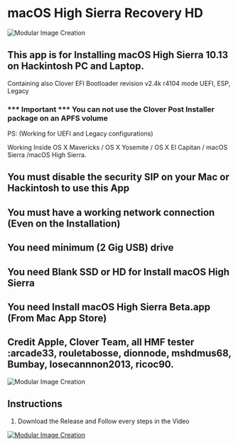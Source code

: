 # macOS High Sierra Recovery HD

![Modular Image Creation](https://i11.servimg.com/u/f11/18/50/18/69/applet13.png)



## This app is for Installing macOS High Sierra 10.13 on Hackintosh PC and Laptop.



Containing also Clover EFI Bootloader revision v2.4k r4104 mode UEFI, ESP, Legacy 
### *** Important *** You can not use the Clover Post Installer package on an APFS volume

PS: (Working for UEFI and Legacy configurations)

Working Inside OS X Mavericks / OS X Yosemite / OS X El Capitan / macOS Sierra /macOS High Sierra.

## You must disable the security SIP on your Mac or Hackintosh to use this App

## You must have a working network connection (Even on the Installation)

## You need minimum (2 Gig USB) drive

## You need Blank SSD or HD for Install macOS High Sierra
 
## You need Install macOS High Sierra Beta.app (From Mac App Store)
 
## Credit Apple, Clover Team, all HMF tester :arcade33, rouletabosse, dionnode, mshdmus68, Bumbay, Iosecannnon2013, ricoc90.


![Modular Image Creation](https://i11.servimg.com/u/f11/18/50/18/69/captur48.png)

## Instructions

1. Download the Release and Follow every steps in the Video

[![Modular Image Creation](https://i11.servimg.com/u/f11/18/50/18/69/camera10.png)](https://www.youtube.com/watch?v=D9pt8X0SHGU)
